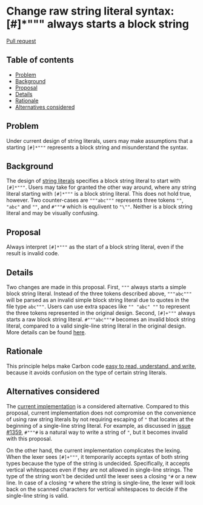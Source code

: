 # Change raw string literal syntax: [#]\*""" always starts a block string

<!--
Part of the Carbon Language project, under the Apache License v2.0 with LLVM
Exceptions. See /LICENSE for license information.
SPDX-License-Identifier: Apache-2.0 WITH LLVM-exception
-->

[Pull request](https://github.com/carbon-language/carbon-lang/pull/1360)

<!-- toc -->

## Table of contents

-   [Problem](#problem)
-   [Background](#background)
-   [Proposal](#proposal)
-   [Details](#details)
-   [Rationale](#rationale)
-   [Alternatives considered](#alternatives-considered)

<!-- tocstop -->

## Problem

Under current design of string literals, users may make assumptions that a
starting `[#]*"""` represents a block string and misunderstand the syntax.

## Background

The design of
[string literals](https://github.com/carbon-language/carbon-lang/blob/trunk/docs/design/lexical_conventions/string_literals.md)
specifies a block string literal to start with `[#]*"""`. Users may take for
granted the other way around, where any string literal starting with `[#]*"""`
is a block string literal. This does not hold true, however. Two counter-cases
are `"""abc"""` represents three tokens `""`, `"abc"` and `""`, and `#"""#`
which is equlivent to `"\""`. Neither is a block string literal and may be
visually confusing.

## Proposal

Always interpret `[#]*"""` as the start of a block string literal, even if the
result is invalid code.

## Details

Two changes are made in this proposal. First, `"""` always starts a simple block
string literal. Instead of the three tokens described above, `"""abc"""` will be
parsed as an invalid simple block string literal due to quotes in the file type
`abc"""`. Users can use extra spaces like `"" "abc" ""` to represent the three
tokens represented in the original design. Second, `[#]+"""` always starts a raw
block string literal. `#"""abc"""#` becomes an invalid block string literal,
compared to a valid single-line string literal in the original design. More
details can be found
[here](/docs/design/lexical_conventions/string_literals.md).

## Rationale

This principle helps make Carbon code
[easy to read, understand, and write](/docs/project/goals.md#code-that-is-easy-to-read-understand-and-write),
because it avoids confusion on the type of certain string literals.

## Alternatives considered

The
[current implementation](https://github.com/carbon-language/carbon-lang/blob/trunk/docs/design/lexical_conventions/string_literals.md)
is a considered alternative. Compared to this proposal, current implementation
does not compromise on the convenience of using raw string literals by not
requiring escaping of `"` that locates at the beginning of a single-line string
literal. For example, as discussed in
[issue #1359](https://github.com/carbon-language/carbon-lang/issues/1359),
`#"""#` is a natural way to write a string of `"`, but it becomes invalid with
this proposal.

On the other hand, the current implementation complicates the lexing. When the
lexer sees `[#]+"""`, it temporarily accepts syntax of both string types because
the type of the string is undecided. Specifically, it accepts vertical
whitespaces even if they are not allowed in single-line strings. The type of the
string won't be decided until the lexer sees a closing `"#` or a new line. In
case of a closing `"#` where the string is single-line, the lexer will look back
on the scanned characters for vertical whitespaces to decide if the single-line
string is valid.
